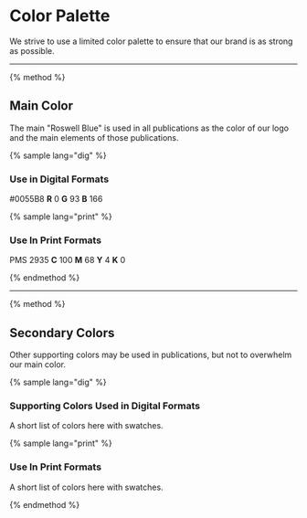# Color Palette

We strive to use a limited color palette to ensure that our brand is as strong as possible.

-----

{% method %}

## Main Color

The main "Roswell Blue" is used in all publications as the color of our logo and the main elements of those publications.

{% sample lang="dig" %}

### Use in Digital Formats

\#0055B8
**R** 0 **G** 93 **B** 166

{% sample lang="print" %}

### Use In Print Formats

PMS 2935
**C** 100 **M** 68 **Y** 4 **K** 0

{% endmethod %}

-----

{% method %}

## Secondary Colors

Other supporting colors may be used in publications, but not to overwhelm our main color.

{% sample lang="dig" %}

### Supporting Colors Used in Digital Formats

A short list of colors here with swatches.

{% sample lang="print" %}

### Use In Print Formats

A short list of colors here with swatches.

{% endmethod %}